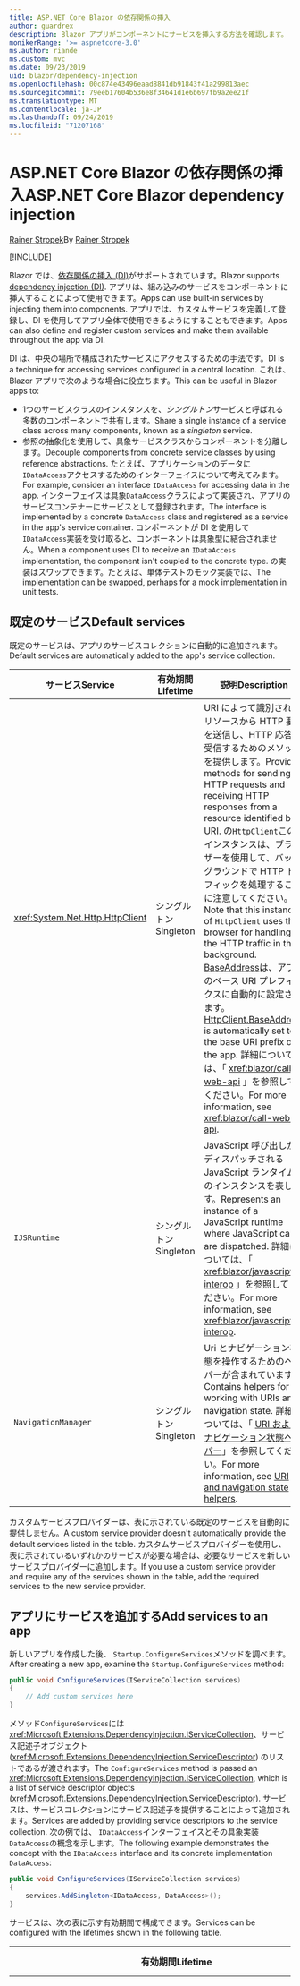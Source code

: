 ```yaml
---
title: ASP.NET Core Blazor の依存関係の挿入
author: guardrex
description: Blazor アプリがコンポーネントにサービスを挿入する方法を確認します。
monikerRange: '>= aspnetcore-3.0'
ms.author: riande
ms.custom: mvc
ms.date: 09/23/2019
uid: blazor/dependency-injection
ms.openlocfilehash: 00c874e43496eaad8841db91843f41a299813aec
ms.sourcegitcommit: 79eeb17604b536e8f34641d1e6b697fb9a2ee21f
ms.translationtype: MT
ms.contentlocale: ja-JP
ms.lasthandoff: 09/24/2019
ms.locfileid: "71207168"
---
```

# <a name="aspnet-core-blazor-dependency-injection"></a><span data-ttu-id="303cf-103">ASP.NET Core Blazor の依存関係の挿入</span><span class="sxs-lookup"><span data-stu-id="303cf-103">ASP.NET Core Blazor dependency injection</span></span>

<span data-ttu-id="303cf-104">[Rainer Stropek](https://www.timecockpit.com)</span><span class="sxs-lookup"><span data-stu-id="303cf-104">By [Rainer Stropek](https://www.timecockpit.com)</span></span>

[!INCLUDE[](~/includes/blazorwasm-preview-notice.md)]

<span data-ttu-id="303cf-105">Blazor では、[依存関係の挿入 (DI)](xref:fundamentals/dependency-injection)がサポートされています。</span><span class="sxs-lookup"><span data-stu-id="303cf-105">Blazor supports [dependency injection (DI)](xref:fundamentals/dependency-injection).</span></span> <span data-ttu-id="303cf-106">アプリは、組み込みのサービスをコンポーネントに挿入することによって使用できます。</span><span class="sxs-lookup"><span data-stu-id="303cf-106">Apps can use built-in services by injecting them into components.</span></span> <span data-ttu-id="303cf-107">アプリでは、カスタムサービスを定義して登録し、DI を使用してアプリ全体で使用できるようにすることもできます。</span><span class="sxs-lookup"><span data-stu-id="303cf-107">Apps can also define and register custom services and make them available throughout the app via DI.</span></span>

<span data-ttu-id="303cf-108">DI は、中央の場所で構成されたサービスにアクセスするための手法です。</span><span class="sxs-lookup"><span data-stu-id="303cf-108">DI is a technique for accessing services configured in a central location.</span></span> <span data-ttu-id="303cf-109">これは、Blazor アプリで次のような場合に役立ちます。</span><span class="sxs-lookup"><span data-stu-id="303cf-109">This can be useful in Blazor apps to:</span></span>

* <span data-ttu-id="303cf-110">1つのサービスクラスのインスタンスを、*シングルトン*サービスと呼ばれる多数のコンポーネントで共有します。</span><span class="sxs-lookup"><span data-stu-id="303cf-110">Share a single instance of a service class across many components, known as a *singleton* service.</span></span>
* <span data-ttu-id="303cf-111">参照の抽象化を使用して、具象サービスクラスからコンポーネントを分離します。</span><span class="sxs-lookup"><span data-stu-id="303cf-111">Decouple components from concrete service classes by using reference abstractions.</span></span> <span data-ttu-id="303cf-112">たとえば、アプリケーションのデータに`IDataAccess`アクセスするためのインターフェイスについて考えてみます。</span><span class="sxs-lookup"><span data-stu-id="303cf-112">For example, consider an interface `IDataAccess` for accessing data in the app.</span></span> <span data-ttu-id="303cf-113">インターフェイスは具象`DataAccess`クラスによって実装され、アプリのサービスコンテナーにサービスとして登録されます。</span><span class="sxs-lookup"><span data-stu-id="303cf-113">The interface is implemented by a concrete `DataAccess` class and registered as a service in the app's service container.</span></span> <span data-ttu-id="303cf-114">コンポーネントが DI を使用して`IDataAccess`実装を受け取ると、コンポーネントは具象型に結合されません。</span><span class="sxs-lookup"><span data-stu-id="303cf-114">When a component uses DI to receive an `IDataAccess` implementation, the component isn't coupled to the concrete type.</span></span> <span data-ttu-id="303cf-115">の実装はスワップできます。たとえば、単体テストのモック実装では、</span><span class="sxs-lookup"><span data-stu-id="303cf-115">The implementation can be swapped, perhaps for a mock implementation in unit tests.</span></span>

## <a name="default-services"></a><span data-ttu-id="303cf-116">既定のサービス</span><span class="sxs-lookup"><span data-stu-id="303cf-116">Default services</span></span>

<span data-ttu-id="303cf-117">既定のサービスは、アプリのサービスコレクションに自動的に追加されます。</span><span class="sxs-lookup"><span data-stu-id="303cf-117">Default services are automatically added to the app's service collection.</span></span>

| <span data-ttu-id="303cf-118">サービス</span><span class="sxs-lookup"><span data-stu-id="303cf-118">Service</span></span> | <span data-ttu-id="303cf-119">有効期間</span><span class="sxs-lookup"><span data-stu-id="303cf-119">Lifetime</span></span> | <span data-ttu-id="303cf-120">説明</span><span class="sxs-lookup"><span data-stu-id="303cf-120">Description</span></span> |
| ------- | -------- | ----------- |
| <xref:System.Net.Http.HttpClient> | <span data-ttu-id="303cf-121">シングルトン</span><span class="sxs-lookup"><span data-stu-id="303cf-121">Singleton</span></span> | <span data-ttu-id="303cf-122">URI によって識別されるリソースから HTTP 要求を送信し、HTTP 応答を受信するためのメソッドを提供します。</span><span class="sxs-lookup"><span data-stu-id="303cf-122">Provides methods for sending HTTP requests and receiving HTTP responses from a resource identified by a URI.</span></span> <span data-ttu-id="303cf-123">の`HttpClient`このインスタンスは、ブラウザーを使用して、バックグラウンドで HTTP トラフィックを処理することに注意してください。</span><span class="sxs-lookup"><span data-stu-id="303cf-123">Note that this instance of `HttpClient` uses the browser for handling the HTTP traffic in the background.</span></span> <span data-ttu-id="303cf-124">[BaseAddress](xref:System.Net.Http.HttpClient.BaseAddress)は、アプリのベース URI プレフィックスに自動的に設定されます。</span><span class="sxs-lookup"><span data-stu-id="303cf-124">[HttpClient.BaseAddress](xref:System.Net.Http.HttpClient.BaseAddress) is automatically set to the base URI prefix of the app.</span></span> <span data-ttu-id="303cf-125">詳細については、「 <xref:blazor/call-web-api> 」を参照してください。</span><span class="sxs-lookup"><span data-stu-id="303cf-125">For more information, see <xref:blazor/call-web-api>.</span></span> |
| `IJSRuntime` | <span data-ttu-id="303cf-126">シングルトン</span><span class="sxs-lookup"><span data-stu-id="303cf-126">Singleton</span></span> | <span data-ttu-id="303cf-127">JavaScript 呼び出しがディスパッチされる JavaScript ランタイムのインスタンスを表します。</span><span class="sxs-lookup"><span data-stu-id="303cf-127">Represents an instance of a JavaScript runtime where JavaScript calls are dispatched.</span></span> <span data-ttu-id="303cf-128">詳細については、「 <xref:blazor/javascript-interop> 」を参照してください。</span><span class="sxs-lookup"><span data-stu-id="303cf-128">For more information, see <xref:blazor/javascript-interop>.</span></span> |
| `NavigationManager` | <span data-ttu-id="303cf-129">シングルトン</span><span class="sxs-lookup"><span data-stu-id="303cf-129">Singleton</span></span> | <span data-ttu-id="303cf-130">Uri とナビゲーション状態を操作するためのヘルパーが含まれています。</span><span class="sxs-lookup"><span data-stu-id="303cf-130">Contains helpers for working with URIs and navigation state.</span></span> <span data-ttu-id="303cf-131">詳細については、「 [URI およびナビゲーション状態ヘルパー](xref:blazor/routing#uri-and-navigation-state-helpers)」を参照してください。</span><span class="sxs-lookup"><span data-stu-id="303cf-131">For more information, see [URI and navigation state helpers](xref:blazor/routing#uri-and-navigation-state-helpers).</span></span> |

<span data-ttu-id="303cf-132">カスタムサービスプロバイダーは、表に示されている既定のサービスを自動的に提供しません。</span><span class="sxs-lookup"><span data-stu-id="303cf-132">A custom service provider doesn't automatically provide the default services listed in the table.</span></span> <span data-ttu-id="303cf-133">カスタムサービスプロバイダーを使用し、表に示されているいずれかのサービスが必要な場合は、必要なサービスを新しいサービスプロバイダーに追加します。</span><span class="sxs-lookup"><span data-stu-id="303cf-133">If you use a custom service provider and require any of the services shown in the table, add the required services to the new service provider.</span></span>

## <a name="add-services-to-an-app"></a><span data-ttu-id="303cf-134">アプリにサービスを追加する</span><span class="sxs-lookup"><span data-stu-id="303cf-134">Add services to an app</span></span>

<span data-ttu-id="303cf-135">新しいアプリを作成した後、 `Startup.ConfigureServices`メソッドを調べます。</span><span class="sxs-lookup"><span data-stu-id="303cf-135">After creating a new app, examine the `Startup.ConfigureServices` method:</span></span>

```csharp
public void ConfigureServices(IServiceCollection services)
{
    // Add custom services here
}
```

<span data-ttu-id="303cf-136">メソッド`ConfigureServices`には<xref:Microsoft.Extensions.DependencyInjection.IServiceCollection>、サービス記述子オブジェクト (<xref:Microsoft.Extensions.DependencyInjection.ServiceDescriptor>) のリストであるが渡されます。</span><span class="sxs-lookup"><span data-stu-id="303cf-136">The `ConfigureServices` method is passed an <xref:Microsoft.Extensions.DependencyInjection.IServiceCollection>, which is a list of service descriptor objects (<xref:Microsoft.Extensions.DependencyInjection.ServiceDescriptor>).</span></span> <span data-ttu-id="303cf-137">サービスは、サービスコレクションにサービス記述子を提供することによって追加されます。</span><span class="sxs-lookup"><span data-stu-id="303cf-137">Services are added by providing service descriptors to the service collection.</span></span> <span data-ttu-id="303cf-138">次の例では、 `IDataAccess`インターフェイスとその具象実装`DataAccess`の概念を示します。</span><span class="sxs-lookup"><span data-stu-id="303cf-138">The following example demonstrates the concept with the `IDataAccess` interface and its concrete implementation `DataAccess`:</span></span>

```csharp
public void ConfigureServices(IServiceCollection services)
{
    services.AddSingleton<IDataAccess, DataAccess>();
}
```

<span data-ttu-id="303cf-139">サービスは、次の表に示す有効期間で構成できます。</span><span class="sxs-lookup"><span data-stu-id="303cf-139">Services can be configured with the lifetimes shown in the following table.</span></span>

| <span data-ttu-id="303cf-140">有効期間</span><span class="sxs-lookup"><span data-stu-id="303cf-140">Lifetime</span></span> | <span data-ttu-id="303cf-141">説明</span><span class="sxs-lookup"><span data-stu-id="303cf-141">Description</span></span> |
| -------- | ----------- |
| <xref:Microsoft.Extensions.DependencyInjection.ServiceDescriptor.Scoped*> | <span data-ttu-id="303cf-142">Blazor WebAssembly には、現在、DI スコープという概念はありません。</span><span class="sxs-lookup"><span data-stu-id="303cf-142">Blazor WebAssembly apps don't currently have a concept of DI scopes.</span></span> <span data-ttu-id="303cf-143">`Scoped`-登録済みサービスは`Singleton`サービスのように動作します。</span><span class="sxs-lookup"><span data-stu-id="303cf-143">`Scoped`-registered services behave like `Singleton` services.</span></span> <span data-ttu-id="303cf-144">ただし、Blazor サーバーホスティングモデルでは、 `Scoped`有効期間がサポートされています。</span><span class="sxs-lookup"><span data-stu-id="303cf-144">However, the Blazor Server hosting model supports the `Scoped` lifetime.</span></span> <span data-ttu-id="303cf-145">Blazor Server apps では、スコープ付きサービス登録は*接続*に対してスコープが設定されています。</span><span class="sxs-lookup"><span data-stu-id="303cf-145">In Blazor Server apps, a scoped service registration is scoped to the *connection*.</span></span> <span data-ttu-id="303cf-146">このため、現在の目的がブラウザーでクライアント側を実行する場合でも、スコープ付きサービスを使用することは、現在のユーザーにスコープを設定する必要があるサービスに対して推奨されます。</span><span class="sxs-lookup"><span data-stu-id="303cf-146">For this reason, using scoped services is preferred for services that should be scoped to the current user, even if the current intent is to run client-side in the browser.</span></span> |
| <xref:Microsoft.Extensions.DependencyInjection.ServiceDescriptor.Singleton*> | <span data-ttu-id="303cf-147">DI は、サービスの*1 つのインスタンス*を作成します。</span><span class="sxs-lookup"><span data-stu-id="303cf-147">DI creates a *single instance* of the service.</span></span> <span data-ttu-id="303cf-148">サービスを必要と`Singleton`するすべてのコンポーネントは、同じサービスのインスタンスを受け取ります。</span><span class="sxs-lookup"><span data-stu-id="303cf-148">All components requiring a `Singleton` service receive an instance of the same service.</span></span> |
| <xref:Microsoft.Extensions.DependencyInjection.ServiceDescriptor.Transient*> | <span data-ttu-id="303cf-149">コンポーネントは、サービスコンテナーから`Transient`サービスのインスタンスを取得するたびに、サービスの*新しいインスタンス*を受け取ります。</span><span class="sxs-lookup"><span data-stu-id="303cf-149">Whenever a component obtains an instance of a `Transient` service from the service container, it receives a *new instance* of the service.</span></span> |

<span data-ttu-id="303cf-150">DI システムは ASP.NET Core の DI システムに基づいています。</span><span class="sxs-lookup"><span data-stu-id="303cf-150">The DI system is based on the DI system in ASP.NET Core.</span></span> <span data-ttu-id="303cf-151">詳細については、「 <xref:fundamentals/dependency-injection> 」を参照してください。</span><span class="sxs-lookup"><span data-stu-id="303cf-151">For more information, see <xref:fundamentals/dependency-injection>.</span></span>

## <a name="request-a-service-in-a-component"></a><span data-ttu-id="303cf-152">コンポーネントでサービスを要求する</span><span class="sxs-lookup"><span data-stu-id="303cf-152">Request a service in a component</span></span>

<span data-ttu-id="303cf-153">サービスがサービスコレクションに追加された後、 [ \@挿入](xref:mvc/views/razor#inject)Razor ディレクティブを使用して、サービスをコンポーネントに挿入します。</span><span class="sxs-lookup"><span data-stu-id="303cf-153">After services are added to the service collection, inject the services into the components using the [\@inject](xref:mvc/views/razor#inject) Razor directive.</span></span> <span data-ttu-id="303cf-154">`@inject`には次の2つのパラメーターがあります。</span><span class="sxs-lookup"><span data-stu-id="303cf-154">`@inject` has two parameters:</span></span>

* <span data-ttu-id="303cf-155">挿入&ndash;するサービスの種類を入力します。</span><span class="sxs-lookup"><span data-stu-id="303cf-155">Type &ndash; The type of the service to inject.</span></span>
* <span data-ttu-id="303cf-156">プロパティ&ndash;には、挿入された app service を受け取るプロパティの名前を指定します。</span><span class="sxs-lookup"><span data-stu-id="303cf-156">Property &ndash; The name of the property receiving the injected app service.</span></span> <span data-ttu-id="303cf-157">プロパティは手動で作成する必要はありません。</span><span class="sxs-lookup"><span data-stu-id="303cf-157">The property doesn't require manual creation.</span></span> <span data-ttu-id="303cf-158">コンパイラによってプロパティが作成されます。</span><span class="sxs-lookup"><span data-stu-id="303cf-158">The compiler creates the property.</span></span>

<span data-ttu-id="303cf-159">詳細については、「 <xref:mvc/views/dependency-injection> 」を参照してください。</span><span class="sxs-lookup"><span data-stu-id="303cf-159">For more information, see <xref:mvc/views/dependency-injection>.</span></span>

<span data-ttu-id="303cf-160">複数`@inject`のステートメントを使用して、さまざまなサービスを挿入します。</span><span class="sxs-lookup"><span data-stu-id="303cf-160">Use multiple `@inject` statements to inject different services.</span></span>

<span data-ttu-id="303cf-161">次の例は、`@inject` を使用する方法を示しています。</span><span class="sxs-lookup"><span data-stu-id="303cf-161">The following example shows how to use `@inject`.</span></span> <span data-ttu-id="303cf-162">を実装`Services.IDataAccess`するサービスは、コンポーネントのプロパティ`DataRepository`に挿入されます。</span><span class="sxs-lookup"><span data-stu-id="303cf-162">The service implementing `Services.IDataAccess` is injected into the component's property `DataRepository`.</span></span> <span data-ttu-id="303cf-163">コードが`IDataAccess`抽象化を使用するかどうかに注意してください。</span><span class="sxs-lookup"><span data-stu-id="303cf-163">Note how the code is only using the `IDataAccess` abstraction:</span></span>

[!code-cshtml[](dependency-injection/samples_snapshot/3.x/CustomerList.razor?highlight=2-3,23)]

<span data-ttu-id="303cf-164">内部的には、生成`DataRepository`されたプロパティ ( `InjectAttribute` ) は属性で修飾されます。</span><span class="sxs-lookup"><span data-stu-id="303cf-164">Internally, the generated property (`DataRepository`) is decorated with the `InjectAttribute` attribute.</span></span> <span data-ttu-id="303cf-165">通常、この属性は直接使用されません。</span><span class="sxs-lookup"><span data-stu-id="303cf-165">Typically, this attribute isn't used directly.</span></span> <span data-ttu-id="303cf-166">コンポーネントに基本クラスが必要であり、基底クラスにも挿入されたプロパティが必要な場合`InjectAttribute`は、を手動で追加します。</span><span class="sxs-lookup"><span data-stu-id="303cf-166">If a base class is required for components and injected properties are also required for the base class, manually add the `InjectAttribute`:</span></span>

```csharp
public class ComponentBase : IComponent
{
    // DI works even if using the InjectAttribute in a component's base class.
    [Inject]
    protected IDataAccess DataRepository { get; set; }
    ...
}
```

<span data-ttu-id="303cf-167">基底クラスから派生したコンポーネントでは`@inject` 、ディレクティブは必要ありません。</span><span class="sxs-lookup"><span data-stu-id="303cf-167">In components derived from the base class, the `@inject` directive isn't required.</span></span> <span data-ttu-id="303cf-168">基底`InjectAttribute`クラスのは十分です。</span><span class="sxs-lookup"><span data-stu-id="303cf-168">The `InjectAttribute` of the base class is sufficient:</span></span>

```cshtml
@page "/demo"
@inherits ComponentBase

<h1>Demo Component</h1>
```

## <a name="use-di-in-services"></a><span data-ttu-id="303cf-169">サービスで DI を使用する</span><span class="sxs-lookup"><span data-stu-id="303cf-169">Use DI in services</span></span>

<span data-ttu-id="303cf-170">複雑なサービスでは、追加のサービスが必要になる場合があります。</span><span class="sxs-lookup"><span data-stu-id="303cf-170">Complex services might require additional services.</span></span> <span data-ttu-id="303cf-171">前の例では`DataAccess` 、は既定`HttpClient`のサービスを必要とする場合があります。</span><span class="sxs-lookup"><span data-stu-id="303cf-171">In the prior example, `DataAccess` might require the `HttpClient` default service.</span></span> <span data-ttu-id="303cf-172">`@inject`サービスでは`InjectAttribute`、(または) を使用できません。</span><span class="sxs-lookup"><span data-stu-id="303cf-172">`@inject` (or the `InjectAttribute`) isn't available for use in services.</span></span> <span data-ttu-id="303cf-173">代わりに*コンストラクターの挿入*を使用する必要があります。</span><span class="sxs-lookup"><span data-stu-id="303cf-173">*Constructor injection* must be used instead.</span></span> <span data-ttu-id="303cf-174">必要なサービスは、サービスのコンストラクターにパラメーターを追加することによって追加されます。</span><span class="sxs-lookup"><span data-stu-id="303cf-174">Required services are added by adding parameters to the service's constructor.</span></span> <span data-ttu-id="303cf-175">DI は、サービスを作成するときに、必要なサービスをコンストラクターで認識し、それに応じてそれを提供します。</span><span class="sxs-lookup"><span data-stu-id="303cf-175">When DI creates the service, it recognizes the services it requires in the constructor and provides them accordingly.</span></span>

```csharp
public class DataAccess : IDataAccess
{
    // The constructor receives an HttpClient via dependency
    // injection. HttpClient is a default service.
    public DataAccess(HttpClient client)
    {
        ...
    }
}
```

<span data-ttu-id="303cf-176">コンストラクターインジェクションの前提条件:</span><span class="sxs-lookup"><span data-stu-id="303cf-176">Prerequisites for constructor injection:</span></span>

* <span data-ttu-id="303cf-177">すべての引数が DI によって満たされることができるコンストラクターが1つ存在する必要があります。</span><span class="sxs-lookup"><span data-stu-id="303cf-177">One constructor must exist whose arguments can all be fulfilled by DI.</span></span> <span data-ttu-id="303cf-178">DI でカバーされない追加のパラメーターは、既定値を指定した場合に許可されます。</span><span class="sxs-lookup"><span data-stu-id="303cf-178">Additional parameters not covered by DI are allowed if they specify default values.</span></span>
* <span data-ttu-id="303cf-179">該当するコンストラクターは*パブリック*である必要があります。</span><span class="sxs-lookup"><span data-stu-id="303cf-179">The applicable constructor must be *public*.</span></span>
* <span data-ttu-id="303cf-180">1つの適用可能なコンストラクターが存在する必要があります。</span><span class="sxs-lookup"><span data-stu-id="303cf-180">One applicable constructor must exist.</span></span> <span data-ttu-id="303cf-181">あいまいさが発生した場合、DI は例外をスローします。</span><span class="sxs-lookup"><span data-stu-id="303cf-181">In case of an ambiguity, DI throws an exception.</span></span>

## <a name="utility-base-component-classes-to-manage-a-di-scope"></a><span data-ttu-id="303cf-182">DI スコープを管理するためのユーティリティの基本コンポーネントクラス</span><span class="sxs-lookup"><span data-stu-id="303cf-182">Utility base component classes to manage a DI scope</span></span>

<span data-ttu-id="303cf-183">ASP.NET Core アプリでは、スコープ付きサービスは通常、現在の要求にスコープが設定されます。</span><span class="sxs-lookup"><span data-stu-id="303cf-183">In ASP.NET Core apps, scoped services are typically scoped to the current request.</span></span> <span data-ttu-id="303cf-184">要求が完了すると、スコープまたは一時的なサービスが DI システムによって破棄されます。</span><span class="sxs-lookup"><span data-stu-id="303cf-184">After the request completes, any scoped or transient services are disposed by the DI system.</span></span> <span data-ttu-id="303cf-185">Blazor Server apps では、要求スコープはクライアント接続の間継続されるため、一時的でスコープのあるサービスは予想よりもかなり長くなる可能性があります。</span><span class="sxs-lookup"><span data-stu-id="303cf-185">In Blazor Server apps, the request scope lasts for the duration of the client connection, which can result in transient and scoped services living much longer than expected.</span></span>

<span data-ttu-id="303cf-186">サービスのスコープをコンポーネントの有効期間に限定するために`OwningComponentBase` 、 `OwningComponentBase<TService>`は基底クラスと基本クラスを使用できます。</span><span class="sxs-lookup"><span data-stu-id="303cf-186">To scope services to the lifetime of a component, can use the `OwningComponentBase` and `OwningComponentBase<TService>` base classes.</span></span> <span data-ttu-id="303cf-187">これらの基本クラスは`ScopedServices` 、コンポーネントの`IServiceProvider`有効期間にスコープが設定されているサービスを解決する型のプロパティを公開します。</span><span class="sxs-lookup"><span data-stu-id="303cf-187">These base classes expose a `ScopedServices` property of type `IServiceProvider` that resolve services that are scoped to the lifetime of the component.</span></span> <span data-ttu-id="303cf-188">Razor の基底クラスから継承するコンポーネントを作成するには、 `@inherits`ディレクティブを使用します。</span><span class="sxs-lookup"><span data-stu-id="303cf-188">To author a component that inherits from a base class in Razor, use the `@inherits` directive.</span></span>

```cshtml
@page "/users"
@attribute [Authorize]
@inherits OwningComponentBase<Data.ApplicationDbContext>

<h1>Users (@Service.Users.Count())</h1>
<ul>
    @foreach (var user in Service.Users)
    {
        <li>@user.UserName</li>
    }
</ul>
```

> [!NOTE]
> <span data-ttu-id="303cf-189">またはを使用して`@inject`コンポーネントに`InjectAttribute`挿入されたサービスは、コンポーネントのスコープ内に作成されず、要求スコープに関連付けられます。</span><span class="sxs-lookup"><span data-stu-id="303cf-189">Services injected into the component using `@inject` or the `InjectAttribute` aren't created in the component's scope and are tied to the request scope.</span></span>

## <a name="additional-resources"></a><span data-ttu-id="303cf-190">その他の技術情報</span><span class="sxs-lookup"><span data-stu-id="303cf-190">Additional resources</span></span>

* <xref:fundamentals/dependency-injection>
* <xref:mvc/views/dependency-injection>
